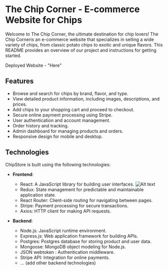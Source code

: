 # The Chip Corner - E-commerce Website for Chips

Welcome to The Chip Corner, the ultimate destination for chip lovers! The Chip Corneris an e-commerce website that specializes in selling a wide variety of chips, from classic potato chips to exotic and unique flavors. This README provides an overview of our project and instructions for getting started.

Deployed Website - "Here"

## Features

- Browse and search for chips by brand, flavor, and type.
- View detailed product information, including images, descriptions, and prices.
- Add chips to your shopping cart and proceed to checkout.
- Secure online payment processing using Stripe.
- User authentication and account management.
- Order history and tracking.
- Admin dashboard for managing products and orders.
- Responsive design for mobile and desktop.

## Technologies

ChipStore is built using the following technologies:

- **Frontend**:
  - React: A JavaScript library for building user interfaces. ![Alt text](![React](https://github.com/brianhngo/ChipCorner/assets/100103783/46309279-0c20-4af7-9d24-5ae68f383ec4))
  - Redux: State management for predictable and maintainable application state.
  - React Router: Client-side routing for navigating between pages.
  - Stripe: Payment processing for secure transactions.
  - Axios: HTTP client for making API requests.
 

- **Backend**:
  - Node.js: JavaScript runtime environment.
  - Express.js: Web application framework for building APIs.
  - Postgres: Postgres database for storing product and user data.
  - Mongoose: MongoDB object modeling for Node.js.
  - JSON webtoken : Authentication middleware.
  - Stripe API: Integration for online payments.
  - ... (add other backend technologies)


